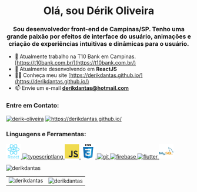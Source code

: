 <h1 align="center">Olá, sou Dérik Oliveira</h1>
<h3 align="center">Sou desenvolvedor front-end de Campinas/SP. Tenho uma grande paixão por efeitos de interface do usuário, animações e criação de experiências intuitivas e dinâmicas para o usuário.</h3>


- 🔭 Atualmente trabalho na T10 Bank em Campinas. [https://t10bank.com.br/](https://t10bank.com.br/)
- 🌱 Atualmente desenvolvendo em **ReactJS**
- 👨‍💻 Conheça meu site [https://derikdantas.github.io/](https://derikdantas.github.io/)
- 📫 Envie um e-mail **derikdantas@hotmail.com**

<h3 align="left">Entre em Contato:</h3>
<p align="left">
<a href="https://linkedin.com/in/derik-oliveira" target="blank"><img align="center" src="https://raw.githubusercontent.com/rahuldkjain/github-profile-readme-generator/master/src/images/icons/Social/linked-in-alt.svg" alt="derik-oliveira" height="30" width="40" /></a>
<a href="/https://derikdantas.github.io/" target="blank"><img align="center" src="https://raw.githubusercontent.com/rahuldkjain/github-profile-readme-generator/master/src/images/icons/Social/rss.svg" alt="https://derikdantas.github.io/" height="30" width="40" /></a>
</p>

<h3 align="left">Linguagens e Ferramentas:</h3>
<p align="left"> 
    <a href="https://reactjs.org/" target="_blank"> 
        <img src="https://raw.githubusercontent.com/devicons/devicon/master/icons/react/react-original-wordmark.svg" alt="react" width="40" height="40"/> 
    </a> 
    <a href="https://www.typescriptlang.org/" target="_blank"> 
        <img src="https://upload.wikimedia.org/wikipedia/commons/thumb/4/4c/Typescript_logo_2020.svg/1200px-Typescript_logo_2020.svg.png" alt="typescriptlang" width="40" height="40"/> 
    </a> 
    <a href="https://developer.mozilla.org/en-US/docs/Web/JavaScript" target="_blank"> 
        <img src="https://raw.githubusercontent.com/devicons/devicon/master/icons/javascript/javascript-original.svg" alt="javascript" width="40" height="40"/> 
    </a> 
    <a href="https://www.w3schools.com/css/" target="_blank"> 
        <img src="https://raw.githubusercontent.com/devicons/devicon/master/icons/css3/css3-original-wordmark.svg" alt="css3" width="40" height="40"/> 
    </a> 
    <a href="https://git-scm.com/" target="_blank"> 
        <img src="https://www.vectorlogo.zone/logos/git-scm/git-scm-icon.svg" alt="git" width="40" height="40"/> 
    </a> 
    <a href="https://firebase.google.com/" target="_blank"> 
        <img src="https://www.vectorlogo.zone/logos/firebase/firebase-icon.svg" alt="firebase" width="40" height="40"/> 
    </a> 
    <a href="https://flutter.dev" target="_blank"> 
        <img src="https://www.vectorlogo.zone/logos/flutterio/flutterio-icon.svg" alt="flutter" width="40" height="40"/> 
    </a> 
    <a href="https://www.mysql.com/" target="_blank"> 
        <img src="https://raw.githubusercontent.com/devicons/devicon/master/icons/mysql/mysql-original-wordmark.svg" alt="mysql" width="40" height="40"/> 
    </a> 
</p>

<p align="left">
    <img src="https://komarev.com/ghpvc/?username=derikdantas&label=Profile%20views&color=0e75b6&style=flat" alt="derikdantas" />
</p>

<table>
    <tr>
        <td valign="top"><img align="left" src="https://github-readme-stats.vercel.app/api/top-langs?username=derikdantas&show_icons=true&locale=en&layout=compact" alt="derikdantas" /></td>
        <td valign="top"><img align="center" src="https://github-readme-stats.vercel.app/api?username=derikdantas&show_icons=true&locale=en" alt="derikdantas" /></td>
    </tr>
</table>
